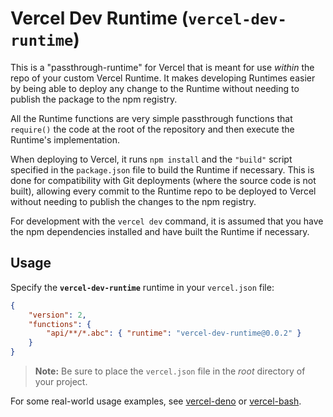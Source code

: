 # Vercel Dev Runtime (`vercel-dev-runtime`)

This is a "passthrough-runtime" for Vercel that is meant for use _within_ the
repo of your custom Vercel Runtime. It makes developing Runtimes easier by being
able to deploy any change to the Runtime without needing to publish the package to
the npm registry.

All the Runtime functions are very simple passthrough functions that `require()`
the code at the root of the repository and then execute the Runtime's
implementation.

When deploying to Vercel, it runs `npm install` and the `"build"` script specified
in the `package.json` file to build the Runtime if necessary. This is done for
compatibility with Git deployments (where the source code is not built), allowing
every commit to the Runtime repo to be deployed to Vercel without needing to
publish the changes to the npm registry.

For development with the `vercel dev` command, it is assumed that you have the npm
dependencies installed and have built the Runtime if necessary.

## Usage

Specify the **`vercel-dev-runtime`** runtime in your `vercel.json` file:

```json
{
	"version": 2,
	"functions": {
		"api/**/*.abc": { "runtime": "vercel-dev-runtime@0.0.2" }
	}
}
```

> **Note:** Be sure to place the `vercel.json` file in the _root_ directory of
> your project.

For some real-world usage examples, see
[vercel-deno](https://github.com/TooTallNate/vercel-deno/blob/master/vercel.json#L4)
or
[vercel-bash](https://github.com/importpw/vercel-bash/blob/master/vercel.json#L4).
